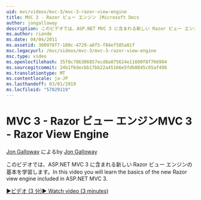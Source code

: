```yaml
---
uid: mvc/videos/mvc-3/mvc-3-razor-view-engine
title: MVC 3 - Razor ビュー エンジン |Microsoft Docs
author: jongalloway
description: このビデオでは、ASP.NET MVC 3 に含まれる新しい Razor ビュー エンジンの基本を学習します。
ms.author: riande
ms.date: 04/04/2011
ms.assetid: 300978f7-108c-4729-a8f5-f84ef585a81f
msc.legacyurl: /mvc/videos/mvc-3/mvc-3-razor-view-engine
msc.type: video
ms.openlocfilehash: 35f8c786306857ecd8a075624e11600f8f766904
ms.sourcegitcommit: 24b1f6decbb17bb22a45166e5fdb0845c65af498
ms.translationtype: MT
ms.contentlocale: ja-JP
ms.lasthandoff: 03/01/2019
ms.locfileid: "57029119"
---
```

<a name="mvc-3---razor-view-engine"></a><span data-ttu-id="c33f1-103">MVC 3 - Razor ビュー エンジン</span><span class="sxs-lookup"><span data-stu-id="c33f1-103">MVC 3 - Razor View Engine</span></span>
====================
<span data-ttu-id="c33f1-104">[Jon Galloway](https://github.com/jongalloway) による</span><span class="sxs-lookup"><span data-stu-id="c33f1-104">by [Jon Galloway](https://github.com/jongalloway)</span></span>

<span data-ttu-id="c33f1-105">このビデオでは、ASP.NET MVC 3 に含まれる新しい Razor ビュー エンジンの基本を学習します。</span><span class="sxs-lookup"><span data-stu-id="c33f1-105">In this video you will learn the basics of the new Razor view engine included in ASP.NET MVC 3.</span></span>

[<span data-ttu-id="c33f1-106">&#9654;ビデオ (3 分)</span><span class="sxs-lookup"><span data-stu-id="c33f1-106">&#9654; Watch video (3 minutes)</span></span>](https://channel9.msdn.com/Blogs/ASP-NET-Site-Videos/mvc-3-razor-view-engine)
